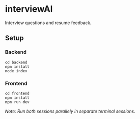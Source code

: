 # interviewAI

Interview questions and resume feedback.

## Setup

### Backend

```
cd backend
npm install
node index
```

### Frontend

```
cd frontend
npm install
npm run dev
```


*Note: Run both sessions parallely in separate terminal sessions.*
